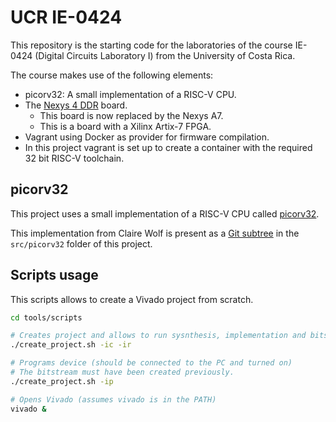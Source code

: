 # UCR IE-0424

This repository is the starting code for the laboratories of the course
IE-0424 (Digital Circuits Laboratory I) from the University of Costa Rica.

The course makes use of the following elements:

* picorv32: A small implementation of a RISC-V CPU.
* The [Nexys 4 DDR](https://reference.digilentinc.com/reference/programmable-logic/nexys-4-ddr/start)
  board.
  * This board is now replaced by the Nexys A7.
  * This is a board with a Xilinx Artix-7 FPGA.
* Vagrant using Docker as provider for firmware compilation.
 * In this project vagrant is set up to create a container with the required
   32 bit RISC-V toolchain.

## picorv32

This project uses a small implementation of a RISC-V CPU called
[picorv32](https://github.com/cliffordwolf/picorv32).

This implementation from Claire Wolf is present as a 
[Git subtree](https://www.atlassian.com/blog/git/alternatives-to-git-submodule-git-subtree)
in the `src/picorv32` folder of this project.

## Scripts usage

This scripts allows to create a Vivado project from scratch.

```bash
cd tools/scripts

# Creates project and allows to run sysnthesis, implementation and bitsteam generation.
./create_project.sh -ic -ir

# Programs device (should be connected to the PC and turned on)
# The bitstream must have been created previously.
./create_project.sh -ip

# Opens Vivado (assumes vivado is in the PATH)
vivado &
```

